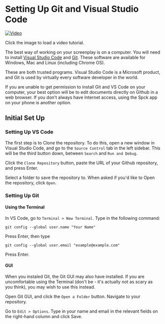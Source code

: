 # Setting Up Git and Visual Studio Code

[![Video](https://img.youtube.com/vi/qgNNXDd9eSM/0.jpg)](https://youtu.be/qgNNXDd9eSM)

Click the image to load a video tutorial.

The best way of working on your screenplay is on a computer. You will need to install [Visual Studio Code](https://code.visualstudio.com/) and [Git](https://git-scm.com/). These software are available for Windows, Mac and Linux (including Chrome OS).

These are both trusted programs. Visual Studio Code is a Microsoft product, and Git is used by virtually every software developer in the world.

If you are unable to get permission to install Git and VS Code on your computer, your best option will be to edit documents directly on Github in a web browser. If you don't always have Internet access, using the Spck app on your phone is another option.

## Initial Set Up

### Setting Up VS Code

The first step is to Clone the repository. To do this, open a new window in Visual Studio Code, and go to the `Source Control` tab in the left sidebar. This will be the third button down, between `Search` and `Run and Debug`.

Click the `Clone Repository` button, paste the URL of your Github repository, and press Enter.

Select a folder to save the repository to. When asked if you'd like to Open the repository, click `Open`.

### Setting Up Git

#### Using the Terminal

In VS Code, go to `Terminal > New Terminal`. Type in the following command:

`git config --global user.name "Your Name"`

Press Enter, then type

`git config --global user.email "example@example.com"`

Press Enter.

#### GUI

When you instaled Git, the Git GUI may also have installed. If you are uncomfortable using the Terminal (don't be - it's actually not as scary as you think), you may wish to use this instead.

Open Git GUI, and click the `Open a Folder` button. Navigate to your repository.

Go to `Edit > Options`. Type in your name and email in the relevant fields on the right-hand column and click Save.
